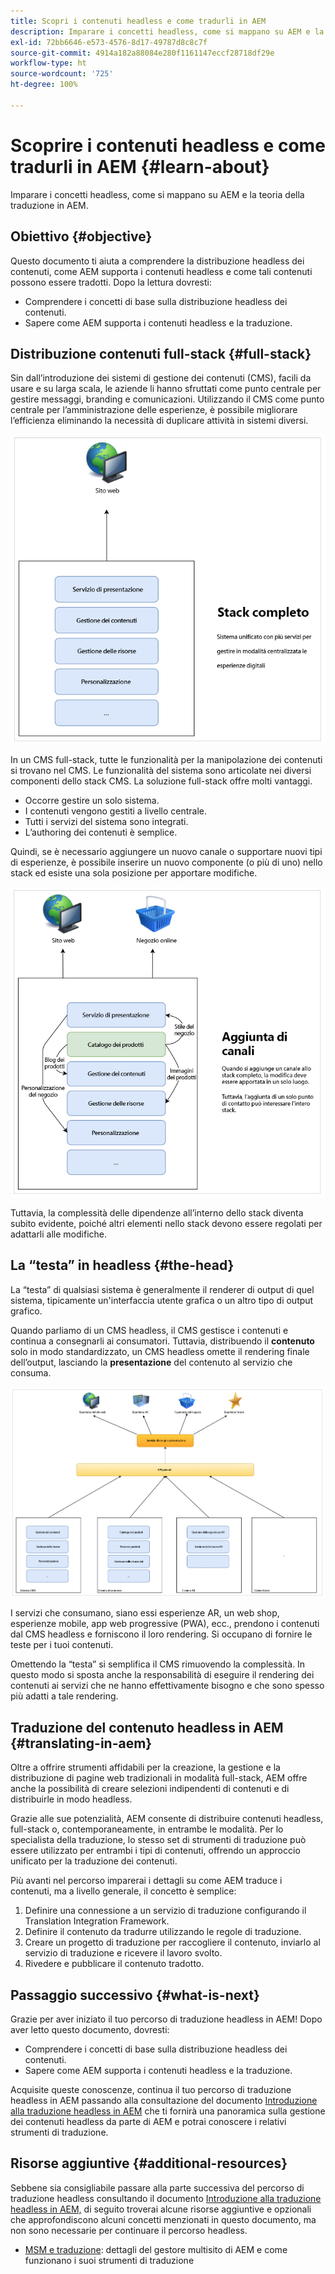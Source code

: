 ```yaml
---
title: Scopri i contenuti headless e come tradurli in AEM
description: Imparare i concetti headless, come si mappano su AEM e la teoria della traduzione in AEM.
exl-id: 72bb6646-e573-4576-8d17-49787d8c8c7f
source-git-commit: 4914a182a88084e280f1161147eccf28718df29e
workflow-type: ht
source-wordcount: '725'
ht-degree: 100%

---
```


# Scoprire i contenuti headless e come tradurli in AEM {#learn-about}

Imparare i concetti headless, come si mappano su AEM e la teoria della traduzione in AEM.

## Obiettivo {#objective}

Questo documento ti aiuta a comprendere la distribuzione headless dei contenuti, come AEM supporta i contenuti headless e come tali contenuti possono essere tradotti. Dopo la lettura dovresti:

* Comprendere i concetti di base sulla distribuzione headless dei contenuti.
* Sapere come AEM supporta i contenuti headless e la traduzione.

## Distribuzione contenuti full-stack {#full-stack}

Sin dall’introduzione dei sistemi di gestione dei contenuti (CMS), facili da usare e su larga scala, le aziende li hanno sfruttati come punto centrale per gestire messaggi, branding e comunicazioni. Utilizzando il CMS come punto centrale per l’amministrazione delle esperienze, è possibile migliorare l’efficienza eliminando la necessità di duplicare attività in sistemi diversi.

![CMS full-stack classico](/help/journey-headless/developer/assets/full-stack.png)

In un CMS full-stack, tutte le funzionalità per la manipolazione dei contenuti si trovano nel CMS. Le funzionalità del sistema sono articolate nei diversi componenti dello stack CMS. La soluzione full-stack offre molti vantaggi.

* Occorre gestire un solo sistema.
* I contenuti vengono gestiti a livello centrale.
* Tutti i servizi del sistema sono integrati.
* L’authoring dei contenuti è semplice.

Quindi, se è necessario aggiungere un nuovo canale o supportare nuovi tipi di esperienze, è possibile inserire un nuovo componente (o più di uno) nello stack ed esiste una sola posizione per apportare modifiche.

![Aggiungere un nuovo canale allo stack](/help/journey-headless/developer/assets/adding-channel.png)

Tuttavia, la complessità delle dipendenze all’interno dello stack diventa subito evidente, poiché altri elementi nello stack devono essere regolati per adattarli alle modifiche.

## La “testa” in headless {#the-head}

La “testa” di qualsiasi sistema è generalmente il renderer di output di quel sistema, tipicamente un&#39;interfaccia utente grafica o un altro tipo di output grafico.

Quando parliamo di un CMS headless, il CMS gestisce i contenuti e continua a consegnarli ai consumatori. Tuttavia, distribuendo il **contenuto** solo in modo standardizzato, un CMS headless omette il rendering finale dell’output, lasciando la **presentazione** del contenuto al servizio che consuma.

![CMS headless](/help/journey-headless/developer/assets/headless-cms.png)

I servizi che consumano, siano essi esperienze AR, un web shop, esperienze mobile, app web progressive (PWA), ecc., prendono i contenuti dal CMS headless e forniscono il loro rendering. Si occupano di fornire le teste per i tuoi contenuti.

Omettendo la “testa” si semplifica il CMS rimuovendo la complessità. In questo modo si sposta anche la responsabilità di eseguire il rendering dei contenuti ai servizi che ne hanno effettivamente bisogno e che sono spesso più adatti a tale rendering.

## Traduzione del contenuto headless in AEM {#translating-in-aem}

Oltre a offrire strumenti affidabili per la creazione, la gestione e la distribuzione di pagine web tradizionali in modalità full-stack, AEM offre anche la possibilità di creare selezioni indipendenti di contenuti e di distribuirle in modo headless.

Grazie alle sue potenzialità, AEM consente di distribuire contenuti headless, full-stack o, contemporaneamente, in entrambe le modalità. Per lo specialista della traduzione, lo stesso set di strumenti di traduzione può essere utilizzato per entrambi i tipi di contenuti, offrendo un approccio unificato per la traduzione dei contenuti.

Più avanti nel percorso imparerai i dettagli su come AEM traduce i contenuti, ma a livello generale, il concetto è semplice:

1. Definire una connessione a un servizio di traduzione configurando il Translation Integration Framework.
1. Definire il contenuto da tradurre utilizzando le regole di traduzione.
1. Creare un progetto di traduzione per raccogliere il contenuto, inviarlo al servizio di traduzione e ricevere il lavoro svolto.
1. Rivedere e pubblicare il contenuto tradotto.

## Passaggio successivo {#what-is-next}

Grazie per aver iniziato il tuo percorso di traduzione headless in AEM! Dopo aver letto questo documento, dovresti:

* Comprendere i concetti di base sulla distribuzione headless dei contenuti.
* Sapere come AEM supporta i contenuti headless e la traduzione.

Acquisite queste conoscenze, continua il tuo percorso di traduzione headless in AEM passando alla consultazione del documento [Introduzione alla traduzione headless in AEM](getting-started.md) che ti fornirà una panoramica sulla gestione dei contenuti headless da parte di AEM e potrai conoscere i relativi strumenti di traduzione.

## Risorse aggiuntive {#additional-resources}

Sebbene sia consigliabile passare alla parte successiva del percorso di traduzione headless consultando il documento [Introduzione alla traduzione headless in AEM,](getting-started.md) di seguito troverai alcune risorse aggiuntive e opzionali che approfondiscono alcuni concetti menzionati in questo documento, ma non sono necessarie per continuare il percorso headless.

* [MSM e traduzione](/help/sites-cloud/administering/msm-and-translation.md): dettagli del gestore multisito di AEM e come funzionano i suoi strumenti di traduzione
